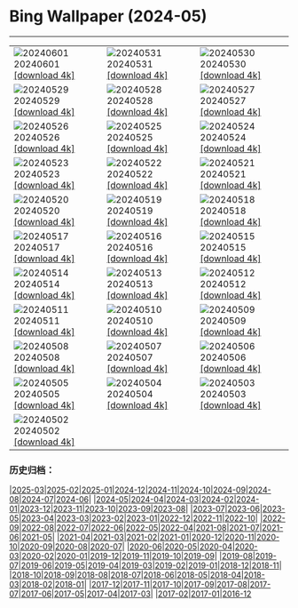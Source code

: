 # Bing Wallpaper (2024-05)
**************

<table><tr><td><img src="https://www.bing.com/th?id=OHR.PrideMonthSF_FR-FR1847983334_1920x1080.jpg" alt="20240601"> 20240601 <a href="https://www.bing.com/th?id=OHR.PrideMonthSF_FR-FR1847983334_UHD.jpg">[download 4k]</a></td><td><img src="https://www.bing.com/th?id=OHR.YorkshireDalesNP_FR-FR1030266814_1920x1080.jpg" alt="20240531"> 20240531 <a href="https://www.bing.com/th?id=OHR.YorkshireDalesNP_FR-FR1030266814_UHD.jpg">[download 4k]</a></td><td><img src="https://www.bing.com/th?id=OHR.Everglades90th_FR-FR1353947188_1920x1080.jpg" alt="20240530"> 20240530 <a href="https://www.bing.com/th?id=OHR.Everglades90th_FR-FR1353947188_UHD.jpg">[download 4k]</a></td></tr><tr><td><img src="https://www.bing.com/th?id=OHR.MullOtter_FR-FR1221177605_1920x1080.jpg" alt="20240529"> 20240529 <a href="https://www.bing.com/th?id=OHR.MullOtter_FR-FR1221177605_UHD.jpg">[download 4k]</a></td><td><img src="https://www.bing.com/th?id=OHR.MeteoraMonastery_FR-FR1071148697_1920x1080.jpg" alt="20240528"> 20240528 <a href="https://www.bing.com/th?id=OHR.MeteoraMonastery_FR-FR1071148697_UHD.jpg">[download 4k]</a></td><td><img src="https://www.bing.com/th?id=OHR.Guiana_FR-FR0757423981_1920x1080.jpg" alt="20240527"> 20240527 <a href="https://www.bing.com/th?id=OHR.Guiana_FR-FR0757423981_UHD.jpg">[download 4k]</a></td></tr><tr><td><img src="https://www.bing.com/th?id=OHR.MonacoGP_FR-FR9314919538_1920x1080.jpg" alt="20240526"> 20240526 <a href="https://www.bing.com/th?id=OHR.MonacoGP_FR-FR9314919538_UHD.jpg">[download 4k]</a></td><td><img src="https://www.bing.com/th?id=OHR.MoroccoBenhaddou_FR-FR8548629295_1920x1080.jpg" alt="20240525"> 20240525 <a href="https://www.bing.com/th?id=OHR.MoroccoBenhaddou_FR-FR8548629295_UHD.jpg">[download 4k]</a></td><td><img src="https://www.bing.com/th?id=OHR.OrdesaNationalPark_FR-FR8382940670_1920x1080.jpg" alt="20240524"> 20240524 <a href="https://www.bing.com/th?id=OHR.OrdesaNationalPark_FR-FR8382940670_UHD.jpg">[download 4k]</a></td></tr><tr><td><img src="https://www.bing.com/th?id=OHR.IndianStarTortoise_FR-FR8197500473_1920x1080.jpg" alt="20240523"> 20240523 <a href="https://www.bing.com/th?id=OHR.IndianStarTortoise_FR-FR8197500473_UHD.jpg">[download 4k]</a></td><td><img src="https://www.bing.com/th?id=OHR.SnowGumTasmania_FR-FR8041530043_1920x1080.jpg" alt="20240522"> 20240522 <a href="https://www.bing.com/th?id=OHR.SnowGumTasmania_FR-FR8041530043_UHD.jpg">[download 4k]</a></td><td><img src="https://www.bing.com/th?id=OHR.MalaysiaTea_FR-FR7897047895_1920x1080.jpg" alt="20240521"> 20240521 <a href="https://www.bing.com/th?id=OHR.MalaysiaTea_FR-FR7897047895_UHD.jpg">[download 4k]</a></td></tr><tr><td><img src="https://www.bing.com/th?id=OHR.HoneycombBee_FR-FR7652566648_1920x1080.jpg" alt="20240520"> 20240520 <a href="https://www.bing.com/th?id=OHR.HoneycombBee_FR-FR7652566648_UHD.jpg">[download 4k]</a></td><td><img src="https://www.bing.com/th?id=OHR.VernazzaItaly_FR-FR7493796283_1920x1080.jpg" alt="20240519"> 20240519 <a href="https://www.bing.com/th?id=OHR.VernazzaItaly_FR-FR7493796283_UHD.jpg">[download 4k]</a></td><td><img src="https://www.bing.com/th?id=OHR.MuseumWhale_FR-FR7280247552_1920x1080.jpg" alt="20240518"> 20240518 <a href="https://www.bing.com/th?id=OHR.MuseumWhale_FR-FR7280247552_UHD.jpg">[download 4k]</a></td></tr><tr><td><img src="https://www.bing.com/th?id=OHR.TarangireElephants_FR-FR7017565181_1920x1080.jpg" alt="20240517"> 20240517 <a href="https://www.bing.com/th?id=OHR.TarangireElephants_FR-FR7017565181_UHD.jpg">[download 4k]</a></td><td><img src="https://www.bing.com/th?id=OHR.DayOfLight_FR-FR2802585315_1920x1080.jpg" alt="20240516"> 20240516 <a href="https://www.bing.com/th?id=OHR.DayOfLight_FR-FR2802585315_UHD.jpg">[download 4k]</a></td><td><img src="https://www.bing.com/th?id=OHR.BlueCityIndia_FR-FR2415111297_1920x1080.jpg" alt="20240515"> 20240515 <a href="https://www.bing.com/th?id=OHR.BlueCityIndia_FR-FR2415111297_UHD.jpg">[download 4k]</a></td></tr><tr><td><img src="https://www.bing.com/th?id=OHR.CarlsbadNP_FR-FR1644664306_1920x1080.jpg" alt="20240514"> 20240514 <a href="https://www.bing.com/th?id=OHR.CarlsbadNP_FR-FR1644664306_UHD.jpg">[download 4k]</a></td><td><img src="https://www.bing.com/th?id=OHR.NamibiaCanyon_FR-FR1473160217_1920x1080.jpg" alt="20240513"> 20240513 <a href="https://www.bing.com/th?id=OHR.NamibiaCanyon_FR-FR1473160217_UHD.jpg">[download 4k]</a></td><td><img src="https://www.bing.com/th?id=OHR.CamargueFlamingos_FR-FR0995673980_1920x1080.jpg" alt="20240512"> 20240512 <a href="https://www.bing.com/th?id=OHR.CamargueFlamingos_FR-FR0995673980_UHD.jpg">[download 4k]</a></td></tr><tr><td><img src="https://www.bing.com/th?id=OHR.TexasIndigoBunting_FR-FR9846433348_1920x1080.jpg" alt="20240511"> 20240511 <a href="https://www.bing.com/th?id=OHR.TexasIndigoBunting_FR-FR9846433348_UHD.jpg">[download 4k]</a></td><td><img src="https://www.bing.com/th?id=OHR.MisoolRajaAmpat_FR-FR9641192055_1920x1080.jpg" alt="20240510"> 20240510 <a href="https://www.bing.com/th?id=OHR.MisoolRajaAmpat_FR-FR9641192055_UHD.jpg">[download 4k]</a></td><td><img src="https://www.bing.com/th?id=OHR.EmirganPark_FR-FR7936573020_1920x1080.jpg" alt="20240509"> 20240509 <a href="https://www.bing.com/th?id=OHR.EmirganPark_FR-FR7936573020_UHD.jpg">[download 4k]</a></td></tr><tr><td><img src="https://www.bing.com/th?id=OHR.PortMarseille_FR-FR7677158916_1920x1080.jpg" alt="20240508"> 20240508 <a href="https://www.bing.com/th?id=OHR.PortMarseille_FR-FR7677158916_UHD.jpg">[download 4k]</a></td><td><img src="https://www.bing.com/th?id=OHR.LittleDuckling_FR-FR7460969875_1920x1080.jpg" alt="20240507"> 20240507 <a href="https://www.bing.com/th?id=OHR.LittleDuckling_FR-FR7460969875_UHD.jpg">[download 4k]</a></td><td><img src="https://www.bing.com/th?id=OHR.TheRoachesPeakDistrict_FR-FR7206874137_1920x1080.jpg" alt="20240506"> 20240506 <a href="https://www.bing.com/th?id=OHR.TheRoachesPeakDistrict_FR-FR7206874137_UHD.jpg">[download 4k]</a></td></tr><tr><td><img src="https://www.bing.com/th?id=OHR.SanMiguelAllende_FR-FR6896201862_1920x1080.jpg" alt="20240505"> 20240505 <a href="https://www.bing.com/th?id=OHR.SanMiguelAllende_FR-FR6896201862_UHD.jpg">[download 4k]</a></td><td><img src="https://www.bing.com/th?id=OHR.JediMonastery_FR-FR5584493492_1920x1080.jpg" alt="20240504"> 20240504 <a href="https://www.bing.com/th?id=OHR.JediMonastery_FR-FR5584493492_UHD.jpg">[download 4k]</a></td><td><img src="https://www.bing.com/th?id=OHR.SonoranSpring_FR-FR5225084633_1920x1080.jpg" alt="20240503"> 20240503 <a href="https://www.bing.com/th?id=OHR.SonoranSpring_FR-FR5225084633_UHD.jpg">[download 4k]</a></td></tr><tr><td><img src="https://www.bing.com/th?id=OHR.CratersOfTheMoon_FR-FR1896950585_1920x1080.jpg" alt="20240502"> 20240502 <a href="https://www.bing.com/th?id=OHR.CratersOfTheMoon_FR-FR1896950585_UHD.jpg">[download 4k]</a></td><td></td><td></td></tr></table>

### 历史归档：

|[2025-03](/../2025-03/2025-03.md)|[2025-02](/../2025-02/2025-02.md)|[2025-01](/../2025-01/2025-01.md)|[2024-12](/../2024-12/2024-12.md)|[2024-11](/../2024-11/2024-11.md)|[2024-10](/../2024-10/2024-10.md)|[2024-09](/../2024-09/2024-09.md)|[2024-08](/../2024-08/2024-08.md)|[2024-07](/../2024-07/2024-07.md)|[2024-06](/../2024-06/2024-06.md)|
|[2024-05](/2024-05.md)|[2024-04](/../2024-04/2024-04.md)|[2024-03](/../2024-03/2024-03.md)|[2024-02](/../2024-02/2024-02.md)|[2024-01](/../2024-01/2024-01.md)|[2023-12](/../2023-12/2023-12.md)|[2023-11](/../2023-11/2023-11.md)|[2023-10](/../2023-10/2023-10.md)|[2023-09](/../2023-09/2023-09.md)|[2023-08](/../2023-08/2023-08.md)|
|[2023-07](/../2023-07/2023-07.md)|[2023-06](/../2023-06/2023-06.md)|[2023-05](/../2023-05/2023-05.md)|[2023-04](/../2023-04/2023-04.md)|[2023-03](/../2023-03/2023-03.md)|[2023-02](/../2023-02/2023-02.md)|[2023-01](/../2023-01/2023-01.md)|[2022-12](/../2022-12/2022-12.md)|[2022-11](/../2022-11/2022-11.md)|[2022-10](/../2022-10/2022-10.md)|
|[2022-09](/../2022-09/2022-09.md)|[2022-08](/../2022-08/2022-08.md)|[2022-07](/../2022-07/2022-07.md)|[2022-06](/../2022-06/2022-06.md)|[2022-05](/../2022-05/2022-05.md)|[2022-04](/../2022-04/2022-04.md)|[2021-08](/../2021-08/2021-08.md)|[2021-07](/../2021-07/2021-07.md)|[2021-06](/../2021-06/2021-06.md)|[2021-05](/../2021-05/2021-05.md)|
|[2021-04](/../2021-04/2021-04.md)|[2021-03](/../2021-03/2021-03.md)|[2021-02](/../2021-02/2021-02.md)|[2021-01](/../2021-01/2021-01.md)|[2020-12](/../2020-12/2020-12.md)|[2020-11](/../2020-11/2020-11.md)|[2020-10](/../2020-10/2020-10.md)|[2020-09](/../2020-09/2020-09.md)|[2020-08](/../2020-08/2020-08.md)|[2020-07](/../2020-07/2020-07.md)|
|[2020-06](/../2020-06/2020-06.md)|[2020-05](/../2020-05/2020-05.md)|[2020-04](/../2020-04/2020-04.md)|[2020-03](/../2020-03/2020-03.md)|[2020-02](/../2020-02/2020-02.md)|[2020-01](/../2020-01/2020-01.md)|[2019-12](/../2019-12/2019-12.md)|[2019-11](/../2019-11/2019-11.md)|[2019-10](/../2019-10/2019-10.md)|[2019-09](/../2019-09/2019-09.md)|
|[2019-08](/../2019-08/2019-08.md)|[2019-07](/../2019-07/2019-07.md)|[2019-06](/../2019-06/2019-06.md)|[2019-05](/../2019-05/2019-05.md)|[2019-04](/../2019-04/2019-04.md)|[2019-03](/../2019-03/2019-03.md)|[2019-02](/../2019-02/2019-02.md)|[2019-01](/../2019-01/2019-01.md)|[2018-12](/../2018-12/2018-12.md)|[2018-11](/../2018-11/2018-11.md)|
|[2018-10](/../2018-10/2018-10.md)|[2018-09](/../2018-09/2018-09.md)|[2018-08](/../2018-08/2018-08.md)|[2018-07](/../2018-07/2018-07.md)|[2018-06](/../2018-06/2018-06.md)|[2018-05](/../2018-05/2018-05.md)|[2018-04](/../2018-04/2018-04.md)|[2018-03](/../2018-03/2018-03.md)|[2018-02](/../2018-02/2018-02.md)|[2018-01](/../2018-01/2018-01.md)|
|[2017-12](/../2017-12/2017-12.md)|[2017-11](/../2017-11/2017-11.md)|[2017-10](/../2017-10/2017-10.md)|[2017-09](/../2017-09/2017-09.md)|[2017-08](/../2017-08/2017-08.md)|[2017-07](/../2017-07/2017-07.md)|[2017-06](/../2017-06/2017-06.md)|[2017-05](/../2017-05/2017-05.md)|[2017-04](/../2017-04/2017-04.md)|[2017-03](/../2017-03/2017-03.md)|
|[2017-02](/../2017-02/2017-02.md)|[2017-01](/../2017-01/2017-01.md)|[2016-12](/../2016-12/2016-12.md)